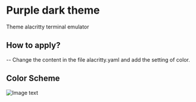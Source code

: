# Purple dark theme
Theme  alacritty terminal emulator
## How to apply?
--
Change the content in the file alacritty.yaml and add the setting of color.

## Color Scheme 
![Image text](https://github.com/Jraccoon-dev/Purple_dark_theme/blob/main/img/Screenshot%20from%202022-02-10%2017-16-07.png)
